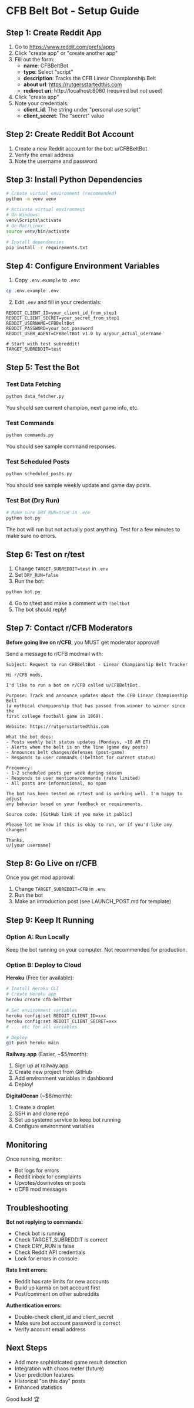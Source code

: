 # CFB Belt Bot - Setup Guide

## Step 1: Create Reddit App

1. Go to https://www.reddit.com/prefs/apps
2. Click "create app" or "create another app"
3. Fill out the form:
   - **name**: CFBBeltBot
   - **type**: Select "script"
   - **description**: Tracks the CFB Linear Championship Belt
   - **about url**: https://rutgersstartedthis.com
   - **redirect uri**: http://localhost:8080 (required but not used)
4. Click "create app"
5. Note your credentials:
   - **client_id**: The string under "personal use script"
   - **client_secret**: The "secret" value

## Step 2: Create Reddit Bot Account

1. Create a new Reddit account for the bot: u/CFBBeltBot
2. Verify the email address
3. Note the username and password

## Step 3: Install Python Dependencies

```bash
# Create virtual environment (recommended)
python -m venv venv

# Activate virtual environment
# On Windows:
venv\Scripts\activate
# On Mac/Linux:
source venv/bin/activate

# Install dependencies
pip install -r requirements.txt
```

## Step 4: Configure Environment Variables

1. Copy `.env.example` to `.env`:
```bash
cp .env.example .env
```

2. Edit `.env` and fill in your credentials:
```
REDDIT_CLIENT_ID=your_client_id_from_step1
REDDIT_CLIENT_SECRET=your_secret_from_step1
REDDIT_USERNAME=CFBBeltBot
REDDIT_PASSWORD=your_bot_password
REDDIT_USER_AGENT=CFBBeltBot v1.0 by u/your_actual_username

# Start with test subreddit!
TARGET_SUBREDDIT=test
```

## Step 5: Test the Bot

### Test Data Fetching
```bash
python data_fetcher.py
```

You should see current champion, next game info, etc.

### Test Commands
```bash
python commands.py
```

You should see sample command responses.

### Test Scheduled Posts
```bash
python scheduled_posts.py
```

You should see sample weekly update and game day posts.

### Test Bot (Dry Run)
```bash
# Make sure DRY_RUN=true in .env
python bot.py
```

The bot will run but not actually post anything. Test for a few minutes to make sure no errors.

## Step 6: Test on r/test

1. Change `TARGET_SUBREDDIT=test` in `.env`
2. Set `DRY_RUN=false`
3. Run the bot:
```bash
python bot.py
```

4. Go to r/test and make a comment with `!beltbot`
5. The bot should reply!

## Step 7: Contact r/CFB Moderators

**Before going live on r/CFB**, you MUST get moderator approval!

Send a message to r/CFB modmail with:

```
Subject: Request to run CFBBeltBot - Linear Championship Belt Tracker

Hi r/CFB mods,

I'd like to run a bot on r/CFB called u/CFBBeltBot.

Purpose: Track and announce updates about the CFB Linear Championship Belt
(a mythical championship that has passed from winner to winner since the
first college football game in 1869).

Website: https://rutgersstartedthis.com

What the bot does:
- Posts weekly belt status updates (Mondays, ~10 AM ET)
- Alerts when the belt is on the line (game day posts)
- Announces belt changes/defenses (post-game)
- Responds to user commands (!beltbot for current status)

Frequency:
- 1-2 scheduled posts per week during season
- Responds to user mentions/commands (rate limited)
- All posts are informational, no spam

The bot has been tested on r/test and is working well. I'm happy to adjust
any behavior based on your feedback or requirements.

Source code: [GitHub link if you make it public]

Please let me know if this is okay to run, or if you'd like any changes!

Thanks,
u/[your username]
```

## Step 8: Go Live on r/CFB

Once you get mod approval:

1. Change `TARGET_SUBREDDIT=CFB` in `.env`
2. Run the bot
3. Make an introduction post (see LAUNCH_POST.md for template)

## Step 9: Keep It Running

### Option A: Run Locally
Keep the bot running on your computer. Not recommended for production.

### Option B: Deploy to Cloud

**Heroku** (Free tier available):
```bash
# Install Heroku CLI
# Create Heroku app
heroku create cfb-beltbot

# Set environment variables
heroku config:set REDDIT_CLIENT_ID=xxx
heroku config:set REDDIT_CLIENT_SECRET=xxx
# ... etc for all variables

# Deploy
git push heroku main
```

**Railway.app** (Easier, ~$5/month):
1. Sign up at railway.app
2. Create new project from GitHub
3. Add environment variables in dashboard
4. Deploy!

**DigitalOcean** (~$6/month):
1. Create a droplet
2. SSH in and clone repo
3. Set up systemd service to keep bot running
4. Configure environment variables

## Monitoring

Once running, monitor:
- Bot logs for errors
- Reddit inbox for complaints
- Upvotes/downvotes on posts
- r/CFB mod messages

## Troubleshooting

**Bot not replying to commands:**
- Check bot is running
- Check TARGET_SUBREDDIT is correct
- Check DRY_RUN is false
- Check Reddit API credentials
- Look for errors in console

**Rate limit errors:**
- Reddit has rate limits for new accounts
- Build up karma on bot account first
- Post/comment on other subreddits

**Authentication errors:**
- Double-check client_id and client_secret
- Make sure bot account password is correct
- Verify account email address

## Next Steps

- Add more sophisticated game result detection
- Integration with chaos meter (future)
- User prediction features
- Historical "on this day" posts
- Enhanced statistics

Good luck! 🏆
